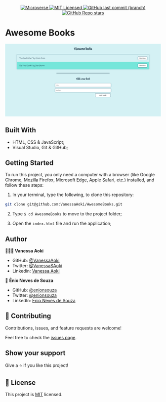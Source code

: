 <p align="center">
  <a href="https://www.microverse.org/">
    <img alt="Microverse" src="https://img.shields.io/badge/-Microverse-blueviolet?style=flat-square">
  </a>
  <a href="https://github.com/VanessaAoki/AwesomeBooks/blob/main/LICENSE">
    <img alt="MIT Licensed" src="https://img.shields.io/github/license/VanessaAoki/AwesomeBooks?style=flat-square">
  </a>
  <a href="https://github.com/VanessaAoki/AwesomeBooks">
    <img alt="GitHub last commit (branch)" src="https://img.shields.io/github/last-commit/VanessaAoki/AwesomeBooks/main?color=blue&style=flat-square">
  </a>
  <a href="https://github.com/VanessaAoki/AwesomeBooks">
    <img alt="GitHub Repo stars" src="https://img.shields.io/github/stars/VanessaAoki/AwesomeBooks?color=pink&label=%E2%98%85%20stars%20&style=flat-square">
  </a>
</p>

# Awesome Books

![Screenshot](./img/Screenshot.png)

## Built With

- HTML, CSS & JavaScript;
- Visual Studio, Git & GitHub;

## Getting Started

To run this project, you only need a computer with a browser (like Google Chrome, Mozilla Firefox, Microsoft Edge, Apple Safari, etc.) installed, and follow these steps:

1. In your terminal, type the following, to clone this repository:

```sh
git clone git@github.com:VanessaAoki/AwesomeBooks.git
```

2. Type `$ cd AwesomeBooks` to move to the project folder;

3. Open the `index.html` file and run the application;

## Author

👩🏼‍💻 **Vanessa Aoki**

- GitHub: [@VanessaAoki](https://github.com/VanessaAoki)
- Twitter: [@VanessaSAoki](https://twitter.com/VanessaSAoki)
- Linkedin: [Vanessa Aoki](https://www.linkedin.com/in/vanessasaoki/)

👤 **Ênio Neves de Souza**

- GitHub: [@enionsouza](https://github.com/enionsouza)
- Twitter: [@enionsouza](https://twitter.com/enionsouza)
- LinkedIn: [Enio Neves de Souza](https://www.linkedin.com/in/enio-neves-de-souza/)

## 🤝 Contributing

Contributions, issues, and feature requests are welcome!

Feel free to check the [issues page](https://github.com/VanessaAoki/AwesomeBooks/issues).

## Show your support

Give a ⭐️ if you like this project!

## 📝 License

This project is [MIT](./LICENSE) licensed.
